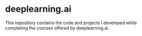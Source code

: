 # deeplearning.ai
This repository contains the code and projects I developed while completing the courses offered by deeplearning.ai.
